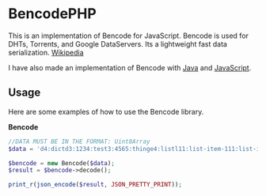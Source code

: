 BencodePHP
========

This is an implementation of Bencode for JavaScript. Bencode is used for DHTs, Torrents, and Google DataServers. Its a lightweight fast data serialization.
[Wikipedia](https://en.wikipedia.org/wiki/Bencode)

I have also made an implementation of Bencode with [Java](https://github.com/DrBrad/Bencode) and [JavaScript](https://github.com/DrBrad/BencodeJS).

Usage
-----
Here are some examples of how to use the Bencode library.

**Bencode**
```PHP
//DATA MUST BE IN THE FORMAT: Uint8Array
$data = 'd4:dictd3:1234:test3:4565:thinge4:listl11:list-item-111:list-item-2e6:numberi123456e6:string5:valuee';

$bencode = new Bencode($data);
$result = $bencode->decode();

print_r(json_encode($result, JSON_PRETTY_PRINT));
```
